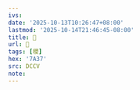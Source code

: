 ```yaml
---
ivs:
date: '2025-10-13T10:26:47+08:00'
lastmod: '2025-10-14T21:46:45-08:00'
title: 􁀩
url: 􁀩
tags: [稷]
hex: '7A37'
src: DCCV
note:
---
```

